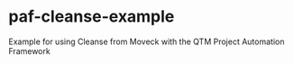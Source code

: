 # paf-cleanse-example
Example for using Cleanse from Moveck with the QTM Project Automation Framework
